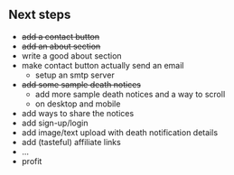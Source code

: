 ## Next steps

- ~~add a contact button~~
- ~~add an about section~~
- write a good about section
- make contact button actually send an email
  - setup an smtp server
- ~~add some sample death notices~~
  - add more sample death notices and a way to scroll
  - on desktop and mobile
- add ways to share the notices
- add sign-up/login
- add image/text upload with death notification details
- add (tasteful) affiliate links
- ...
- profit
